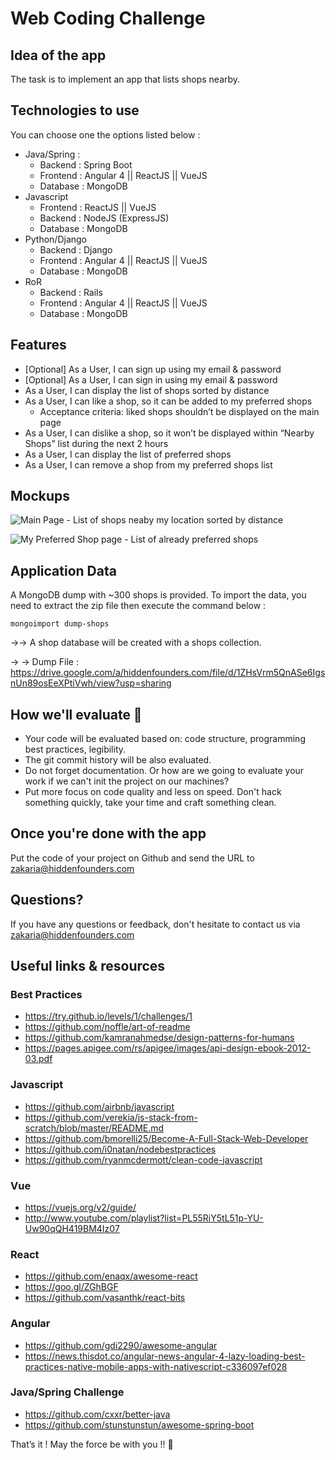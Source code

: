 # Web Coding Challenge

## Idea of the app
The task is to implement an app that lists shops nearby. 


## Technologies to use

You can choose one the options listed below : 

- Java/Spring :
  - Backend : Spring Boot
  - Frontend : Angular 4 || ReactJS || VueJS
  - Database : MongoDB
- Javascript
  - Frontend : ReactJS || VueJS
  - Backend : NodeJS (ExpressJS)
  - Database : MongoDB
- Python/Django
  - Backend : Django
  - Frontend : Angular 4 || ReactJS || VueJS
  - Database : MongoDB
- RoR 
  - Backend : Rails
  - Frontend : Angular 4 || ReactJS || VueJS
  - Database : MongoDB


## Features
- [Optional] As a User, I can sign up using my email & password
- [Optional] As a User, I can sign in using my email & password
- As a User, I can display the list of shops sorted by distance
- As a User, I can like a shop, so it can be added to my preferred shops
  - Acceptance criteria: liked shops shouldn’t be displayed on the main page
- As a User, I can dislike a shop, so it won’t be displayed within “Nearby Shops” list during the next 2 hours
- As a User, I can display the list of preferred shops
- As a User, I can remove a shop from my preferred shops list


## Mockups


![Main Page - List of shops neaby my location sorted by distance](https://d2mxuefqeaa7sj.cloudfront.net/s_42947E7C35A750A25D07D7432619573EA3862052B5357BE997A071FD6789712E_1510745488079_Assignment+-+FullStack+Web.png)




![My Preferred Shop page - List of already preferred shops](https://d2mxuefqeaa7sj.cloudfront.net/s_42947E7C35A750A25D07D7432619573EA3862052B5357BE997A071FD6789712E_1510745502935_Assignment+-+FullStack+Web+copy.png)




## Application Data

A MongoDB dump with ~300 shops is provided. To import the data, you need to extract the zip file then execute the command below :
 

    mongoimport dump-shops

→→ A shop database will be created with a shops collection.

→ → Dump File : https://drive.google.com/a/hiddenfounders.com/file/d/1ZHsVrm5QnASe6IgsnUn89osEeXPtiVwh/view?usp=sharing



## How we'll evaluate 🚨
- Your code will be evaluated based on: code structure, programming best practices, legibility.
- The git commit history will be also evaluated.
- Do not forget documentation. Or how are we going to evaluate your work if we can't init the project on our machines?
- Put more focus on code quality and less on speed. Don't hack something quickly, take your time and craft something clean.


## Once you're done with the app

Put the code of your project on Github and send the URL to zakaria@hiddenfounders.com


## Questions?

If you have any questions or feedback, don't hesitate to contact us via zakaria@hiddenfounders.com


## Useful links & resources

### Best Practices

- https://try.github.io/levels/1/challenges/1
- https://github.com/noffle/art-of-readme
- https://github.com/kamranahmedse/design-patterns-for-humans
- https://pages.apigee.com/rs/apigee/images/api-design-ebook-2012-03.pdf

### Javascript

- https://github.com/airbnb/javascript
- https://github.com/verekia/js-stack-from-scratch/blob/master/README.md
- https://github.com/bmorelli25/Become-A-Full-Stack-Web-Developer
- https://github.com/i0natan/nodebestpractices
- https://github.com/ryanmcdermott/clean-code-javascript

### Vue

- https://vuejs.org/v2/guide/
- http://www.youtube.com/playlist?list=PL55RiY5tL51p-YU-Uw90qQH419BM4Iz07

### React

- https://github.com/enaqx/awesome-react
- https://goo.gl/ZGhBGF
- https://github.com/vasanthk/react-bits

### Angular

- https://github.com/gdi2290/awesome-angular
- https://news.thisdot.co/angular-news-angular-4-lazy-loading-best-practices-native-mobile-apps-with-nativescript-c336097ef028

### Java/Spring Challenge

- https://github.com/cxxr/better-java
- https://github.com/stunstunstun/awesome-spring-boot


That’s it ! May the force be with you !! 🖖 
